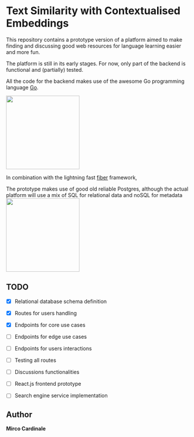 # Text Similarity with Contextualised Embeddings

This repository contains a prototype version of a platform aimed to make finding and discussing good web resources for language learning easier and more fun.

The platform is still in its early stages. For now, only part of the backend is functional and (partially) tested.

All the code for the backend makes use of the awesome Go programming language [Go](https://golang.org/).

<a href="https://golang.org/"><img src="https://mpng.subpng.com/20180430/clw/kisspng-go-programming-language-computer-programming-progr-programming-language-5ae6e800efbb03.589382971525082112982.jpg" width="200"/></a>
<br>

In combination with the lightning fast [fiber](https://github.com/gofiber/fiber) framework,

The prototype makes use of good old reliable Postgres, although the actual platform will use a mix of SQL for relational data and noSQL for metadata
<a href="https://www.postgresql.org/"><img src="https://icon2.cleanpng.com/20180315/ifq/kisspng-postgresql-logo-computer-software-database-open-source-vector-images-5aaa26e1a38cf4.7370214515211005136699.jpg" width="200"/></a>
<br>

## TODO

- [x] Relational database schema definition
- [x] Routes for users handling
- [x] Endpoints for core use cases
- [ ] Endpoints for edge use cases
- [ ] Endpoints for users interactions
- [ ] Testing all routes
- [ ] Discussions functionalities
- [ ] React.js frontend prototype
- [ ] Search engine service implementation


## Author

**Mirco Cardinale**

